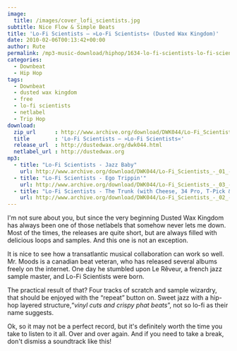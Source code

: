 ```yaml
---
image:
  title: /images/cover_lofi_scientists.jpg
subtitle: Nice Flow & Simple Beats
title: 'Lo-Fi Scientists – »Lo-Fi Scientists« (Dusted Wax Kingdom)'
date: 2010-02-06T00:13:42+00:00
author: Rute
permalink: /mp3-music-download/hiphop/1634-lo-fi-scientists-lo-fi-scientists-dusted-wax-kingdom
categories:
  - Downbeat
  - Hip Hop
tags:
  - Downbeat
  - dusted wax kingdom
  - free
  - lo-fi scientists
  - netlabel
  - Trip Hop
download:
  zip_url      : http://www.archive.org/download/DWK044/Lo-Fi_Scientists_-_Lo-Fi_Scientists.zip
  title        : 'Lo-Fi Scientists – »Lo-Fi Scientists«'
  release_url  : http://dustedwax.org/dwk044.html
  netlabel_url : http://dustedwax.org
mp3:
  - title: "Lo-Fi Scientists - Jazz Baby"
    url: http://www.archive.org/download/DWK044/Lo-Fi_Scientists_-_01_-_Jazz_Baby.mp3
  - title: "Lo-Fi Scientists - Ego Trippin'"
    url: http://www.archive.org/download/DWK044/Lo-Fi_Scientists_-_03_-_Ego_Trippin.mp3
  - title: "Lo-Fi Scientists - The Trunk (with Cheese, 34 Pro, T-Pick & LR-60)"
    url: http://www.archive.org/download/DWK044/Lo-Fi_Scientists_-_02_-_The_Trunk_With_Cheese_34_Pro_T-Pick_And_LR-60.mp3
---
```

I'm not sure about you, but since the very beginning Dusted Wax Kingdom has always been one of those netlabels that somehow never lets me down. Most of the times, the releases are quite short, but are always filled with delicious loops and samples. And this one is not an exception.<!--more-->

It is nice to see how a transatlantic musical collaboration can work so well. Mr. Moods is a canadian beat veteran, who has released several albums freely on the internet. One day he stumbled upon Le Rêveur, a french jazz sample master, and Lo-Fi Scientists were born.

The practical result of that? Four tracks of scratch and sample wizardry, that should be enjoyed with the “repeat” button on. Sweet jazz with a hip-hop layered structure,“_vinyl cuts and crispy phat beats_”, not so lo-fi as their name suggests.

Ok, so it may not be a perfect record, but it's definitely worth the time you take to listen to it all. Over and over again. And if you need to take a break, don't dismiss a soundtrack like this!

